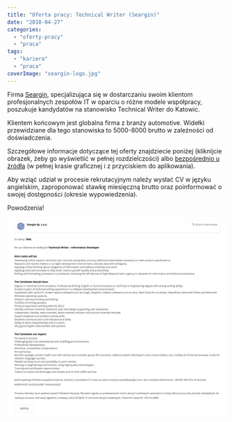 ```yaml
---
title: "Oferta pracy: Technical Writer (Seargin)"
date: "2018-04-27"
categories: 
  - "oferty-pracy"
  - "praca"
tags: 
  - "kariera"
  - "praca"
coverImage: "seargin-logo.jpg"
---
```


Firma [Seargin](https://seargin.com/pl/), specjalizująca się w dostarczaniu swoim klientom profesjonalnych zespołów IT w oparciu o różne modele współpracy, poszukuje kandydatów na stanowisko Technical Writer do Katowic.

Klientem końcowym jest globalna firma z branży automotive. Widełki przewidziane dla tego stanowiska to 5000-8000 brutto w zależności od doświadczenia.

Szczegółowe informacje dotyczące tej oferty znajdziecie poniżej (kliknijcie obrazek, żeby go wyświetlić w pełnej rozdzielczości) albo [bezpośrednio u źródła](https://seargin.com/pl/job/it-technical-writer-information-developer/) (w pełnej krasie graficznej i z przyciskiem do aplikowania).

Aby wziąć udział w procesie rekrutacyjnym należy wysłać CV w języku angielskim, zaproponować stawkę miesięczną brutto oraz poinformować o swojej dostępności (okresie wypowiedzenia).

Powodzenia!

[![](images/seargin-tech-writer.png)](http://techwriter.pl/wp-content/uploads/2018/04/seargin-tech-writer.png)
